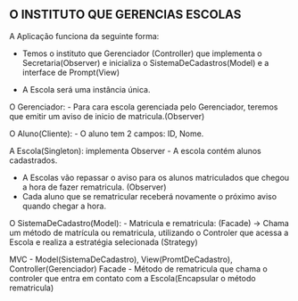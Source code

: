 ## O INSTITUTO QUE GERENCIAS ESCOLAS

A Aplicação funciona da seguinte forma:

- Temos o instituto que Gerenciador (Controller) que implementa o Secretaria(Observer) e inicializa o SistemaDeCadastros(Model) e a interface de Prompt(View)

- A Escola será uma instância única.

O Gerenciador:
    - Para cara escola gerenciada pelo Gerenciador, teremos que emitir um aviso de inicio de matricula.(Observer)

O Aluno(Cliente):
    - O aluno tem 2 campos: ID, Nome.

A Escola(Singleton): implementa Observer
    - A escola contém alunos cadastrados.


- A Escolas vão repassar o aviso para os alunos matriculados que chegou a hora de fazer rematricula. (Observer)
- Cada aluno que se rematricular receberá novamente o próximo aviso quando chegar a hora.

O SistemaDeCadastro(Model):
    - Matricula e rematricula: (Facade) -> Chama um método de matrícula ou rematricula, utilizando o Controler que acessa a Escola e realiza a estratégia selecionada (Strategy)

MVC - Model(SistemaDeCadastro), View(PromtDeCadastro), Controller(Gerenciador)
Facade - Método de rematricula que chama o controler que entra em contato com a Escola(Encapsular o método rematricula)
